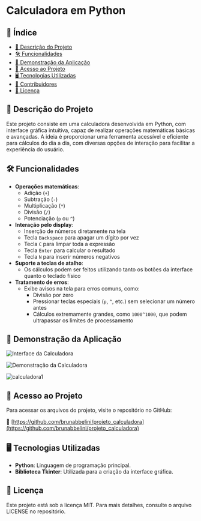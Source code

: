 # Calculadora em Python

## 📌 Índice

- [📖 Descrição do Projeto](#descrição-do-projeto)
- [🛠️ Funcionalidades](#funcionalidades)
- [🎥 Demonstração da Aplicação](#demonstração-da-aplicação)
- [📂 Acesso ao Projeto](#acesso-ao-projeto)
- [🖥️ Tecnologias Utilizadas](#tecnologias-utilizadas)
- [👥 Contribuidores](#contribuidores)
- [📜 Licença](#licença)

## 📖 Descrição do Projeto

Este projeto consiste em uma calculadora desenvolvida em Python, com interface gráfica intuitiva, capaz de realizar operações matemáticas básicas e avançadas. A ideia é proporcionar uma ferramenta acessível e eficiente para cálculos do dia a dia, com diversas opções de interação para facilitar a experiência do usuário.


## 🛠️ Funcionalidades

- **Operações matemáticas**:
  - Adição (`+`)
  - Subtração (`-`)
  - Multiplicação (`*`)
  - Divisão (`/`)
  - Potenciação (`p` ou `^`)
- **Interação pelo display**:
  - Inserção de números diretamente na tela
  - Tecla `Backspace` para apagar um dígito por vez
  - Tecla `C` para limpar toda a expressão
  - Tecla `Enter` para calcular o resultado
  - Tecla `N` para inserir números negativos
- **Suporte a teclas de atalho**:
  - Os cálculos podem ser feitos utilizando tanto os botões da interface quanto o teclado físico
- **Tratamento de erros**:
  - Exibe avisos na tela para erros comuns, como:
    - Divisão por zero
    - Pressionar teclas especiais (`p`, `^`, etc.) sem selecionar um número antes
    - Cálculos extremamente grandes, como `1000^1000`, que podem ultrapassar os limites de processamento

## 🎥 Demonstração da Aplicação

![Interface da Calculadora](https://github.com/user-attachments/assets/bfe6e83e-0721-4815-b506-611f1d9a7148)

![Demonstração da Calculadora](https://github.com/user-attachments/assets/28e91d6b-e3a1-4b21-ad73-04078b9b5099)

![calculadora1](https://github.com/user-attachments/assets/f5ef560b-2224-4da0-b18b-6926e72d0939)

## 📂 Acesso ao Projeto

Para acessar os arquivos do projeto, visite o repositório no GitHub:

🔗 [https://github.com/brunabbelini/projeto_calculadora](https://github.com/brunabbelini/projeto_calculadora)

## 🖥️ Tecnologias Utilizadas

- **Python**: Linguagem de programação principal.
- **Biblioteca Tkinter**: Utilizada para a criação da interface gráfica.

## 📜 Licença

Este projeto está sob a licença MIT. Para mais detalhes, consulte o arquivo LICENSE no repositório.




